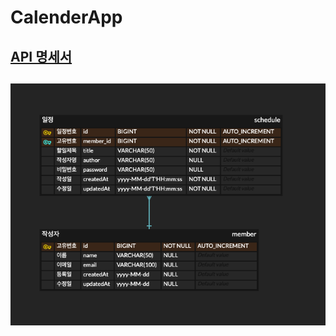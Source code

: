 # CalenderApp

## [API 명세서](https://documenter.getpostman.com/view/39417056/2sB2j7fAmn)

## ![ERD 다이어그램](ERD.png)